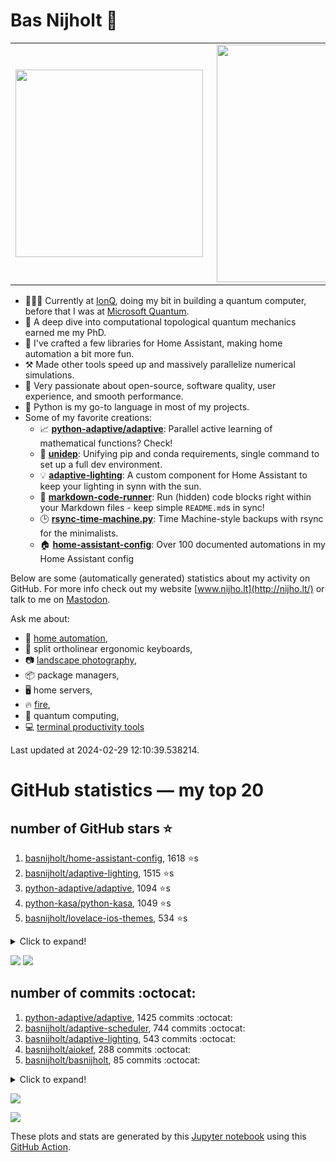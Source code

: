 # Bas Nijholt 👋

<center>
  <table>
    <tr>
        <td><img width="300px" align="left" src="https://github-readme-stats.vercel.app/api/top-langs/?username=basnijholt&hide=TeX,Jupyter%20Notebook&layout=compact&theme=radical" /></td>
        <td><img align='right' src="https://github-readme-stats.vercel.app/api?username=basnijholt&show_icons=true&theme=radical" width="380"></td>
    </tr>
  </table>
</center>

- 👷🏻‍♂️ Currently at [IonQ](https://ionq.com/), doing my bit in building a quantum computer, before that I was at [Microsoft Quantum](https://quantum.microsoft.com/).
- 🌟 A deep dive into computational topological quantum mechanics earned me my PhD.
- 🎨 I've crafted a few libraries for Home Assistant, making home automation a bit more fun.
- ⚒️ Made other tools speed up and massively parallelize numerical simulations.
- 🏅 Very passionate about open-source, software quality, user experience, and smooth performance.
- 🐍 Python is my go-to language in most of my projects.
- Some of my favorite creations:
  - 📈 **[python-adaptive/adaptive](https://github.com/python-adaptive/adaptive/)**: Parallel active learning of mathematical functions? Check!
  - 🧬 **[unidep](https://github.com/basnijholt/unidep/)**: Unifying pip and conda requirements, single command to set up a full dev environment.
  - 💡 **[adaptive-lighting](https://github.com/basnijholt/adaptive-lighting/)**: A custom component for Home Assistant to keep your lighting in synn with the sun.
  - 📝 **[markdown-code-runner](https://github.com/basnijholt/markdown-code-runner/)**: Run (hidden) code blocks right within your Markdown files - keep simple `README.md`s in sync!
  - 🕒 **[rsync-time-machine.py](https://github.com/basnijholt/rsync-time-machine.py/)**: Time Machine-style backups with rsync for the minimalists.
  - 🏠 **[home-assistant-config](https://github.com/basnijholt/home-assistant-config/)**: Over 100 documented automations in my Home Assistant config

Below are some (automatically generated) statistics about my activity on GitHub.
For more info check out my website [www.nijho.lt](http://nijho.lt/) or talk to me on <a rel="me" href="https://fosstodon.org/@basnijholt">Mastodon</a>.

Ask me about:

- 🏡 [home automation](https://github.com/basnijholt/home-assistant-config/),
- 🎹 split ortholinear ergonomic keyboards,
- 📷 [landscape photography](https://www.instagram.com/bnijholt),
- 📦 package managers,
- 🖥️ home servers,
- 🔥 [fire](https://wenfire.nijho.lt/),
- 🧠 quantum computing,
- 💻 [terminal productivity tools](https://www.nijho.lt/post/terminal-ninja/)

Last updated at 2024-02-29 12:10:39.538214.

# GitHub statistics — my top 20

## number of GitHub stars ⭐️

1. [basnijholt/home-assistant-config](https://github.com/basnijholt/home-assistant-config/), 1618 ⭐️s
2. [basnijholt/adaptive-lighting](https://github.com/basnijholt/adaptive-lighting/), 1515 ⭐️s
3. [python-adaptive/adaptive](https://github.com/python-adaptive/adaptive/), 1094 ⭐️s
4. [python-kasa/python-kasa](https://github.com/python-kasa/python-kasa/), 1049 ⭐️s
5. [basnijholt/lovelace-ios-themes](https://github.com/basnijholt/lovelace-ios-themes/), 534 ⭐️s
<details><summary>Click to expand!</summary>

6. [basnijholt/lovelace-ios-dark-mode-theme](https://github.com/basnijholt/lovelace-ios-dark-mode-theme/), 437 ⭐️s
7. [basnijholt/rsync-time-machine.py](https://github.com/basnijholt/rsync-time-machine.py/), 363 ⭐️s
8. [basnijholt/miflora](https://github.com/basnijholt/miflora/), 359 ⭐️s
9. [topocm/topocm_content](https://github.com/topocm/topocm_content/), 262 ⭐️s
10. [basnijholt/home-assistant-streamdeck-yaml](https://github.com/basnijholt/home-assistant-streamdeck-yaml/), 175 ⭐️s
11. [basnijholt/unidep](https://github.com/basnijholt/unidep/), 170 ⭐️s
12. [basnijholt/home-assistant-macbook-touch-bar](https://github.com/basnijholt/home-assistant-macbook-touch-bar/), 94 ⭐️s
13. [kwant-project/kwant](https://github.com/kwant-project/kwant/), 81 ⭐️s
14. [basnijholt/markdown-code-runner](https://github.com/basnijholt/markdown-code-runner/), 78 ⭐️s
15. [basnijholt/home-assistant-streamdeck-yaml-addon](https://github.com/basnijholt/home-assistant-streamdeck-yaml-addon/), 59 ⭐️s
16. [basnijholt/aiokef](https://github.com/basnijholt/aiokef/), 35 ⭐️s
17. [basnijholt/thesis-cover](https://github.com/basnijholt/thesis-cover/), 29 ⭐️s
18. [basnijholt/adaptive-scheduler](https://github.com/basnijholt/adaptive-scheduler/), 25 ⭐️s
19. [basnijholt/instacron](https://github.com/basnijholt/instacron/), 20 ⭐️s
20. [kwant-project/kwant-tutorial-2016](https://github.com/kwant-project/kwant-tutorial-2016/), 18 ⭐️s

</details>

![](https://github.com/basnijholt/basnijholt/raw/main/stars_over_time.png)
![](https://github.com/basnijholt/basnijholt/raw/main/stars_over_time_per_repo.png)

## number of commits :octocat:

1. [python-adaptive/adaptive](https://github.com/python-adaptive/adaptive/), 1425 commits :octocat:
2. [basnijholt/adaptive-scheduler](https://github.com/basnijholt/adaptive-scheduler/), 744 commits :octocat:
3. [basnijholt/adaptive-lighting](https://github.com/basnijholt/adaptive-lighting/), 543 commits :octocat:
4. [basnijholt/aiokef](https://github.com/basnijholt/aiokef/), 288 commits :octocat:
5. [basnijholt/basnijholt](https://github.com/basnijholt/basnijholt/), 85 commits :octocat:
<details><summary>Click to expand!</summary>

6. [basnijholt/addon-otmonitor](https://github.com/basnijholt/addon-otmonitor/), 59 commits :octocat:
7. [basnijholt/codestructure](https://github.com/basnijholt/codestructure/), 52 commits :octocat:
8. [AppDaemon/appdaemon](https://github.com/AppDaemon/appdaemon/), 52 commits :octocat:
9. [basnijholt/conda-recipes](https://github.com/basnijholt/conda-recipes/), 48 commits :octocat:
10. [basnijholt/cluster-logger](https://github.com/basnijholt/cluster-logger/), 45 commits :octocat:
11. [conda-forge/adaptive-scheduler-feedstock](https://github.com/conda-forge/adaptive-scheduler-feedstock/), 40 commits :octocat:
12. [basnijholt/fileup](https://github.com/basnijholt/fileup/), 35 commits :octocat:
13. [basnijholt/adaptive-tools](https://github.com/basnijholt/adaptive-tools/), 34 commits :octocat:
14. [conda-forge/adaptive-feedstock](https://github.com/conda-forge/adaptive-feedstock/), 34 commits :octocat:
15. [basnijholt/day-one-story-sender](https://github.com/basnijholt/day-one-story-sender/), 25 commits :octocat:
16. [basnijholt/calendar-of-life](https://github.com/basnijholt/calendar-of-life/), 20 commits :octocat:
17. [basnijholt/arxiv-feed-mailer](https://github.com/basnijholt/arxiv-feed-mailer/), 15 commits :octocat:
18. [basnijholt/backups](https://github.com/basnijholt/backups/), 15 commits :octocat:
19. [basnijholt/adaptive-talk](https://github.com/basnijholt/adaptive-talk/), 10 commits :octocat:
20. [basnijholt/azure-singularity-agent](https://github.com/basnijholt/azure-singularity-agent/), 10 commits :octocat:

</details>

![](https://github.com/basnijholt/basnijholt/raw/main/commits_per_hour.png)

![](https://github.com/basnijholt/basnijholt/raw/main/commits_per_weekday.png)


These plots and stats are generated by this [Jupyter notebook](./update-readme.ipynb) using this [GitHub Action](.github/workflows/run-notebook.yml).